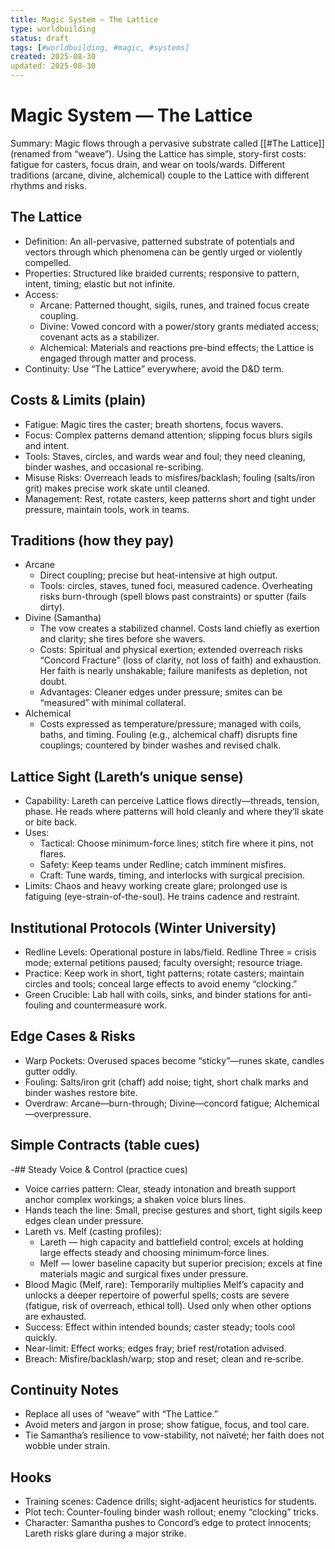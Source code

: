 ```yaml
---
title: Magic System — The Lattice
type: worldbuilding
status: draft
tags: [#worldbuilding, #magic, #systems]
created: 2025-08-30
updated: 2025-08-30
---
```


# Magic System — The Lattice

Summary: Magic flows through a pervasive substrate called [[#The Lattice]] (renamed from “weave”). Using the Lattice has simple, story-first costs: fatigue for casters, focus drain, and wear on tools/wards. Different traditions (arcane, divine, alchemical) couple to the Lattice with different rhythms and risks.

## The Lattice
- Definition: An all-pervasive, patterned substrate of potentials and vectors through which phenomena can be gently urged or violently compelled.
- Properties: Structured like braided currents; responsive to pattern, intent, timing; elastic but not infinite.
- Access:
  - Arcane: Patterned thought, sigils, runes, and trained focus create coupling.
  - Divine: Vowed concord with a power/story grants mediated access; covenant acts as a stabilizer.
  - Alchemical: Materials and reactions pre-bind effects; the Lattice is engaged through matter and process.
- Continuity: Use “The Lattice” everywhere; avoid the D&D term.

## Costs & Limits (plain)
- Fatigue: Magic tires the caster; breath shortens, focus wavers.
- Focus: Complex patterns demand attention; slipping focus blurs sigils and intent.
- Tools: Staves, circles, and wards wear and foul; they need cleaning, binder washes, and occasional re-scribing.
- Misuse Risks: Overreach leads to misfires/backlash; fouling (salts/iron grit) makes precise work skate until cleaned.
- Management: Rest, rotate casters, keep patterns short and tight under pressure, maintain tools, work in teams.

## Traditions (how they pay)
- Arcane
  - Direct coupling; precise but heat-intensive at high output.
  - Tools: circles, staves, tuned foci, measured cadence. Overheating risks burn-through (spell blows past constraints) or sputter (fails dirty).
- Divine (Samantha)
  - The vow creates a stabilized channel. Costs land chiefly as exertion and clarity; she tires before she wavers.
  - Costs: Spiritual and physical exertion; extended overreach risks “Concord Fracture” (loss of clarity, not loss of faith) and exhaustion. Her faith is nearly unshakable; failure manifests as depletion, not doubt.
  - Advantages: Cleaner edges under pressure; smites can be “measured” with minimal collateral.
- Alchemical
  - Costs expressed as temperature/pressure; managed with coils, baths, and timing. Fouling (e.g., alchemical chaff) disrupts fine couplings; countered by binder washes and revised chalk.

## Lattice Sight (Lareth’s unique sense)
- Capability: Lareth can perceive Lattice flows directly—threads, tension, phase. He reads where patterns will hold cleanly and where they’ll skate or bite back.
- Uses: 
  - Tactical: Choose minimum-force lines; stitch fire where it pins, not flares.
  - Safety: Keep teams under Redline; catch imminent misfires.
  - Craft: Tune wards, timing, and interlocks with surgical precision.
- Limits: Chaos and heavy working create glare; prolonged use is fatiguing (eye-strain-of-the-soul). He trains cadence and restraint.

## Institutional Protocols (Winter University)
- Redline Levels: Operational posture in labs/field. Redline Three = crisis mode; external petitions paused; faculty oversight; resource triage.
- Practice: Keep work in short, tight patterns; rotate casters; maintain circles and tools; conceal large effects to avoid enemy “clocking.”
- Green Crucible: Lab hall with coils, sinks, and binder stations for anti-fouling and countermeasure work.

## Edge Cases & Risks
- Warp Pockets: Overused spaces become “sticky”—runes skate, candles gutter oddly.
- Fouling: Salts/iron grit (chaff) add noise; tight, short chalk marks and binder washes restore bite.
- Overdraw: Arcane—burn-through; Divine—concord fatigue; Alchemical—overpressure.

## Simple Contracts (table cues)
-## Steady Voice & Control (practice cues)
- Voice carries pattern: Clear, steady intonation and breath support anchor complex workings; a shaken voice blurs lines.
- Hands teach the line: Small, precise gestures and short, tight sigils keep edges clean under pressure.
- Lareth vs. Melf (casting profiles):
  - Lareth — high capacity and battlefield control; excels at holding large effects steady and choosing minimum‑force lines.
  - Melf — lower baseline capacity but superior precision; excels at fine materials magic and surgical fixes under pressure.
- Blood Magic (Melf, rare): Temporarily multiplies Melf’s capacity and unlocks a deeper repertoire of powerful spells; costs are severe (fatigue, risk of overreach, ethical toll). Used only when other options are exhausted.
- Success: Effect within intended bounds; caster steady; tools cool quickly.
- Near-limit: Effect works; edges fray; brief rest/rotation advised.
- Breach: Misfire/backlash/warp; stop and reset; clean and re‑scribe.

## Continuity Notes
- Replace all uses of “weave” with “The Lattice.”
- Avoid meters and jargon in prose; show fatigue, focus, and tool care.
- Tie Samantha’s resilience to vow-stability, not naïveté; her faith does not wobble under strain.

## Hooks
- Training scenes: Cadence drills; sight-adjacent heuristics for students.
- Plot tech: Counter-fouling binder wash rollout; enemy “clocking” tricks.
- Character: Samantha pushes to Concord’s edge to protect innocents; Lareth risks glare during a major strike.
